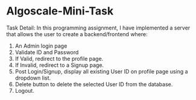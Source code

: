 # Algoscale-Mini-Task

Task Detail: In this programming assignment, I have implemented a server that allows the user to create a backend/frontend where:

1.  An Admin login page
2.  Validate ID and Password
3.  If Valid, redirect to the profile page.
4.  If Invalid, redirect to a Signup page.
5.  Post Login/Signup, display all existing User ID on profile page using a dropdown list.
6.  Delete button to delete the selected User ID from the database.
7.  Logout.
